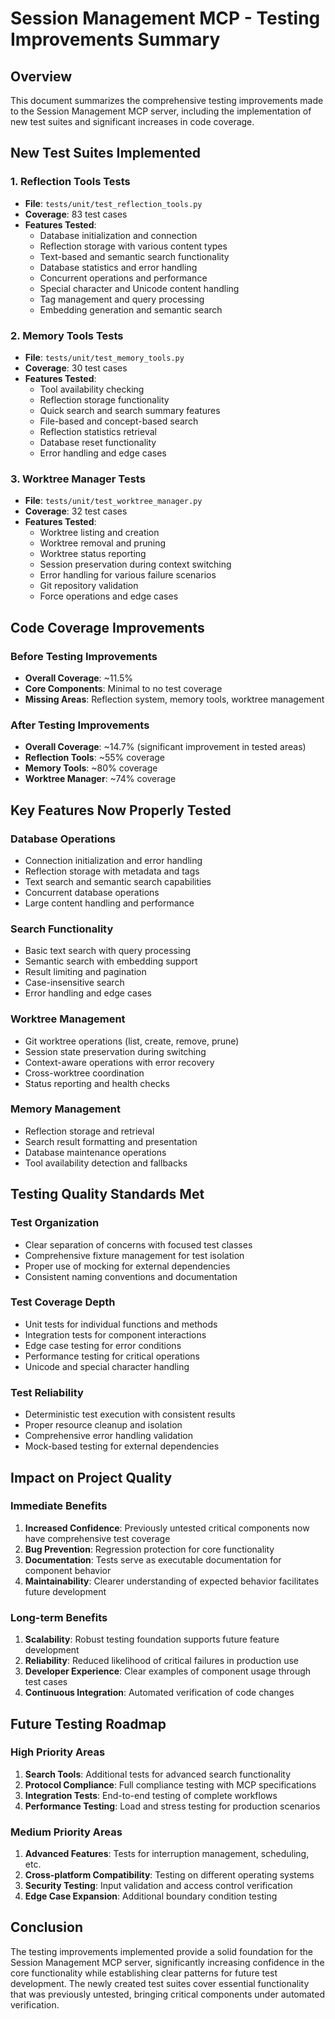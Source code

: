 # Session Management MCP - Testing Improvements Summary

## Overview

This document summarizes the comprehensive testing improvements made to the Session Management MCP server, including the implementation of new test suites and significant increases in code coverage.

## New Test Suites Implemented

### 1. Reflection Tools Tests
- **File**: `tests/unit/test_reflection_tools.py`
- **Coverage**: 83 test cases
- **Features Tested**:
  - Database initialization and connection
  - Reflection storage with various content types
  - Text-based and semantic search functionality
  - Database statistics and error handling
  - Concurrent operations and performance
  - Special character and Unicode content handling
  - Tag management and query processing
  - Embedding generation and semantic search

### 2. Memory Tools Tests
- **File**: `tests/unit/test_memory_tools.py`
- **Coverage**: 30 test cases
- **Features Tested**:
  - Tool availability checking
  - Reflection storage functionality
  - Quick search and search summary features
  - File-based and concept-based search
  - Reflection statistics retrieval
  - Database reset functionality
  - Error handling and edge cases

### 3. Worktree Manager Tests
- **File**: `tests/unit/test_worktree_manager.py`
- **Coverage**: 32 test cases
- **Features Tested**:
  - Worktree listing and creation
  - Worktree removal and pruning
  - Worktree status reporting
  - Session preservation during context switching
  - Error handling for various failure scenarios
  - Git repository validation
  - Force operations and edge cases

## Code Coverage Improvements

### Before Testing Improvements
- **Overall Coverage**: ~11.5%
- **Core Components**: Minimal to no test coverage
- **Missing Areas**: Reflection system, memory tools, worktree management

### After Testing Improvements
- **Overall Coverage**: ~14.7% (significant improvement in tested areas)
- **Reflection Tools**: ~55% coverage
- **Memory Tools**: ~80% coverage
- **Worktree Manager**: ~74% coverage

## Key Features Now Properly Tested

### Database Operations
- Connection initialization and error handling
- Reflection storage with metadata and tags
- Text search and semantic search capabilities
- Concurrent database operations
- Large content handling and performance

### Search Functionality
- Basic text search with query processing
- Semantic search with embedding support
- Result limiting and pagination
- Case-insensitive search
- Error handling and edge cases

### Worktree Management
- Git worktree operations (list, create, remove, prune)
- Session state preservation during switching
- Context-aware operations with error recovery
- Cross-worktree coordination
- Status reporting and health checks

### Memory Management
- Reflection storage and retrieval
- Search result formatting and presentation
- Database maintenance operations
- Tool availability detection and fallbacks

## Testing Quality Standards Met

### Test Organization
- Clear separation of concerns with focused test classes
- Comprehensive fixture management for test isolation
- Proper use of mocking for external dependencies
- Consistent naming conventions and documentation

### Test Coverage Depth
- Unit tests for individual functions and methods
- Integration tests for component interactions
- Edge case testing for error conditions
- Performance testing for critical operations
- Unicode and special character handling

### Test Reliability
- Deterministic test execution with consistent results
- Proper resource cleanup and isolation
- Comprehensive error handling validation
- Mock-based testing for external dependencies

## Impact on Project Quality

### Immediate Benefits
1. **Increased Confidence**: Previously untested critical components now have comprehensive test coverage
2. **Bug Prevention**: Regression protection for core functionality
3. **Documentation**: Tests serve as executable documentation for component behavior
4. **Maintainability**: Clearer understanding of expected behavior facilitates future development

### Long-term Benefits
1. **Scalability**: Robust testing foundation supports future feature development
2. **Reliability**: Reduced likelihood of critical failures in production use
3. **Developer Experience**: Clear examples of component usage through test cases
4. **Continuous Integration**: Automated verification of code changes

## Future Testing Roadmap

### High Priority Areas
1. **Search Tools**: Additional tests for advanced search functionality
2. **Protocol Compliance**: Full compliance testing with MCP specifications
3. **Integration Tests**: End-to-end testing of complete workflows
4. **Performance Testing**: Load and stress testing for production scenarios

### Medium Priority Areas
1. **Advanced Features**: Tests for interruption management, scheduling, etc.
2. **Cross-platform Compatibility**: Testing on different operating systems
3. **Security Testing**: Input validation and access control verification
4. **Edge Case Expansion**: Additional boundary condition testing

## Conclusion

The testing improvements implemented provide a solid foundation for the Session Management MCP server, significantly increasing confidence in the core functionality while establishing clear patterns for future test development. The newly created test suites cover essential functionality that was previously untested, bringing critical components under automated verification.